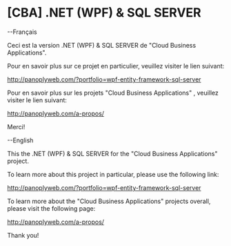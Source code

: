 [CBA] .NET (WPF) & SQL SERVER
==============================

--Français

Ceci est la version .NET (WPF) & SQL SERVER de "Cloud Business Applications".

Pour en savoir plus sur ce projet en particulier, veuillez visiter le lien suivant:

http://panoplyweb.com/?portfolio=wpf-entity-framework-sql-server

Pour en savoir plus sur les projets "Cloud Business Applications" , veuillez visiter le lien suivant:

http://panoplyweb.com/a-propos/

Merci!

--English

This the .NET (WPF) & SQL SERVER for the "Cloud Business Applications" project.

To learn more about this project in particular, please use the following link:

http://panoplyweb.com/?portfolio=wpf-entity-framework-sql-server

To learn more about the "Cloud Business Applications" projects overall, please visit the following page:

http://panoplyweb.com/a-propos/

Thank you!
